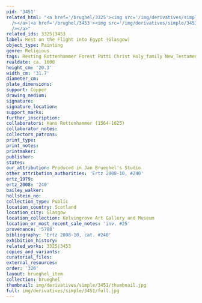 ```yaml
---
pid: '3451'
related_html: "<a href='/brughel/3325'><img src='/img/derivatives/simple/3325/thumbnail.jpg'
  /></a>|<a href='/brughel/3453'><img src='/img/derivatives/simple/3453/thumbnail.jpg'
  /></a>"
related_ids: 3325|3453
label: Rest on the Flight into Egypt (Glasgow)
object_type: Painting
genre: Religious
tags: Resting Rottenhammer Forest Putti Christ Holy_family New_Testament Virgin_Mary
realdate: ca. 1600
height_cm: '20.3'
width_cm: '31.7'
diameter_cm: 
plate_dimensions: 
support: Copper
drawing_medium: 
signature: 
signature_location: 
support_marks: 
further_inscription: 
collaborators: Hans Rottenhammer (1564-1625)
collaborator_notes: 
collectors_patrons: 
print_type: 
print_notes: 
printmaker: 
publisher: 
states: 
our_attribution: Produced in Jan Brueghel's Studio
other_attribution_authorities: 'Ertz 2008-10, #240'
ertz_1979: 
ertz_2008: '240'
bailey_walker: 
hollstein_no: 
collection_type: Public
location_country: Scotland
location_city: Glasgow
location_collection: Kelvingrove Art Gallery and Museum
location_or_most_recent_sale_notes: 'inv. #25'
provenance: '5788'
bibliography: 'Ertz 2008-10, cat. #240'
exhibition_history: 
related_works: 3325|3453
copies_and_variants: 
curatorial_files: 
external_resources: 
order: '320'
layout: brueghel_item
collection: brueghel
thumbnail: img/derivatives/simple/3451/thumbnail.jpg
full: img/derivatives/simple/3451/full.jpg
---
```

